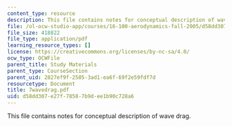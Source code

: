 ```yaml
---
content_type: resource
description: This file contains notes for conceptual description of wave drag.
file: /ol-ocw-studio-app/courses/16-100-aerodynamics-fall-2005/d58dd307e27f78587b9dee1b90c728a6_7wavedrag.pdf
file_size: 418822
file_type: application/pdf
learning_resource_types: []
license: https://creativecommons.org/licenses/by-nc-sa/4.0/
ocw_type: OCWFile
parent_title: Study Materials
parent_type: CourseSection
parent_uid: 2827ef9f-2505-3ad1-ea6f-69f2e59fdf7d
resourcetype: Document
title: 7wavedrag.pdf
uid: d58dd307-e27f-7858-7b9d-ee1b90c728a6
---
```

This file contains notes for conceptual description of wave drag.